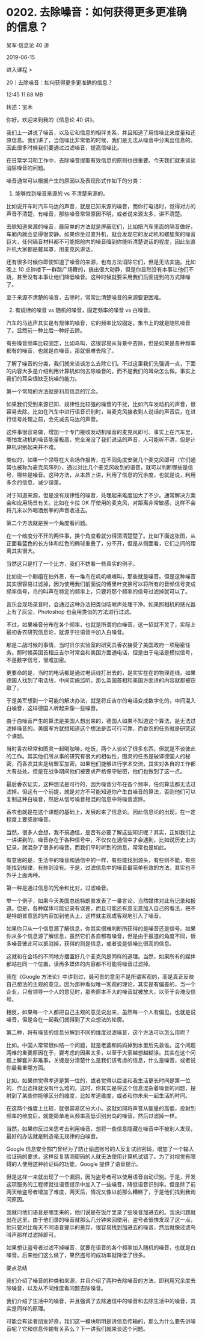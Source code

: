 # 0202. 去除噪音：如何获得更多更准确的信息？

吴军·信息论 40 讲

2019-06-15

进入课程 >

20｜去除噪音：如何获得更多更准确的信息？

12:45 11.68 MB

转述：宝木

你好，欢迎来到我的《信息论 40 讲》。

我们上一讲说了噪音，以及它和信息的相伴关系，并且知道了用信噪比来度量和还原信息。我们讲了，当信噪比非常低的时候，我们是无法从噪音中分离出信息的。因此很多时候我们要通过过滤噪音，提高信噪比。

在日常学习和工作中，去除噪音提取有效信息的原则也很重要。今天我们就来谈谈消除噪音的问题。

噪音通常可以根据产生的原因以及表现形式作如下的分类：

1. 能够找到噪音来源的 vs 不清楚来源的。

比如说开车时汽车马达的声音，就是已知来源的噪音，而你打电话时，觉得对方的声音不清楚，有噪音，那些噪音常常原因不明，或者说来源太多，讲不清楚。

去除知道来源的噪音，最简单的方法就是屏蔽它们，比如把汽车里面的隔音做好，车厢内就会显得很安静。如果你坐过直升机，就会发现它的发动机和螺旋桨的噪音巨大，任何隔音材料都不可能把舱内的噪音降到你能听清楚说话的程度，因此坐直升机大家都是戴耳罩，用麦克风讲话。

还有很多时候你即使知道了噪音的来源，也有方法消除它们，但是无法实施。比如晚上 10 点钟楼下一群跳广场舞的，搞出很大动静，但是你显然没有本事让他们不跳，甚至没有本事让他们降低噪音。这种时候就要采用我们后面提到的方式降噪了。

至于来源不清楚的噪音，去除时，常常比清楚噪音的来源要更困难。

2. 有规律的噪音 vs 随机的噪音，固定频率的噪音 vs 白噪音。

汽车的马达声其实是有规律的噪音，它的频率比较固定。集市上的就是随机噪音了。显然前一种比后一种好去除。

有些噪音频率比较固定，比如鸟叫，这很容易从背景中去除，但是如果是各种频率都有的噪音，也就是白噪音，那就很难去除了。

了解了噪音的分类，我们就来谈谈怎么去除它们。不过这里我们先强调一点，下面的内容大多是介绍利用计算机如何去除噪音的，而不是我们的耳朵怎么做。事实上我们的耳朵很缺乏抗噪的能力。

第一个常用的方法就是利用信息的冗余。

如果我们受到来源已知、规律性比较强的噪音的干扰，比如汽车发动机的声音，很容易去除。比如在汽车中进行语音识别时，当麦克风接收到人说话的声音后，在进行信号处理之前，会先减去马达的声音。

这件事很容易做，增加一个专门接收发动机噪音的麦克风即可。事实上在汽车里，哪怕发动机的噪音能量极高，完全淹没了我们说话的声音，人可能听不清，但是计算机识别起来并不难。

类似的，如果一个领导在大会场作报告，在不同角度安装几个麦克风即可（它们通常也被称为麦克风阵列），通过对比几个麦克风收到的语音，就可以判断哪些是信号，哪些是噪音。这种方法，从本质上讲，利用了信息的冗余度，也就是说，利用多余的信息，减少误差。

对于知道来源，但是没有规律性的噪音，处理起来难度加大了不少。通常解决方案会和应用场景有关。比如在卡拉 OK 厅使用的麦克风，对距离非常敏感，这样不会将几米以外喝酒划拳的声音收进去。

第二个方法就是换一个角度看问题。

在一个维度分不开的两件事，换个角度看就分得清清楚楚了。比如下面这张图，从正面看蓝色的长方体和红色的椭球重叠了，分不开，但是从侧面看，它们之间的距离其实很大。

当然这只是打了一个比方，我们不妨看一些真实的例子。

比如说一个剧组在拍外景，有一堆鸟在叽叽喳喳叫，那些就是噪音。但是这种噪音其实很容易过滤掉，因为使用我们前面说的傅里叶变换可以将所有的音频信号变成频率信号，鸟的叫声在特定的频率上，只要将那个频率的信号过滤掉就可以了。

音乐会现场录音时，会通过这种办法把类似咳嗽声处理干净。如果照相机的感光器上有了灰尘，Photoshop 也会用类似的方法进行过滤。

不过，如果噪音分布在各个频率，也就是所谓的白噪音，这一招就不灵了，实际上最初香农研究信息论，就源于往语音中加入白噪音。

那是二战时候的事情，当时贝尔实验室的研究员香农接受了美国政府一项秘密任务。那时候英国首相丘吉尔时常会和美国方面通电话，但是由于电话是模拟信号，不是数字信号，很难加密。

更要命的是，当时的电话都是通过电话线打出去的，是实实在在的物理连线。如果德国人找到了电话线，中间实施监听，那么英国首相和美国方面讲的内容就都被窃取了。

于是美军想到一个可能的解决办法，就是将丘吉尔的电话变成数字化的，中间混入白噪音，这样德国人听起来像一些噪音。

由于白噪音产生的算法是美国人想出来的，德国人如果不知道这个算法，是无法过滤掉噪音的。美国军方就想知道这个想法是否可行可靠，而香农的任务就是研究这个课题。

当时香农经常和图灵一起喝咖啡，吃饭，两个人谈论了很多东西，但就是不谈彼此的工作。其实他们所从事的研究有很大的相似性，图灵的任务是破译德国人的秘密，而香农其实是给盟军加密。如果他们能够进行学术交流，其实对各自的工作都大有益处。但是在战争期间他们被要求严格保守秘密，他们也做到了这一点。

最后香农证实，这种想法是可行的，因为噪音分布在各个频率，任何算法都无法过滤掉。但这有一个前提，就是对方不可能知道你产生白噪音的算法，否则他们可以复制这种白噪音，然后从信号噪音相混的信息中将噪音滤除。

香农也就是在这个课题的基础上，发展起来了信息论。因此信息论的出现，在一定程度上要感谢噪音。

当然，很多人会想，我不搞通信，是否有必要了解这些知识呢？其实，正如我们上一讲讲到的，噪音存在于各种信号中，不仅仅在通信中才会遇到，比如说历史上的记录，就混杂了很多的噪音，而我们平时听到的消息，常常也是如此。

有意思的是，生活中的噪音和通信中的一样，有些能找到源头，有些则不能，有些能找到规律，有些则没有。于是，过滤信息中的噪音最简单有效的方法，其实也不外乎上面两种。

第一种是通过信息的冗余和比对，过滤噪音。

举一个例子，如果今天美国总统特朗普发表了一番言论，当然媒体对此有记录和报道。但是，各种媒体可能记录有误差，而且可能还有意无意加入自己的看法，把不是特朗普意思的内容加到他头上，这样就主观或客观地引入了噪音。

如果你只从一个信息源了解信息，你其实很难判断所获得的是噪音还是信号。如果你从多个信息源了解信息，虽然它们各自都有噪音，但是由于报道的角度不同，很多噪音彼此可以抵消掉，获得的则是信息，或者说是信噪比很高的信息。

这就和在会场的不同地方摆置好几个麦克风是同样的道理。当然，如果所有的媒体都站在同一个位置，读再多媒体的内容都不可能将噪音过滤掉。

我在《Google 方法论》中讲到过，最可贵的意见不是所谓客观的，而是真正反映自己想法的主观的意见。因为那种看似唯一客观的理论，其实是有偏差的，当一个企业，只有领导一个人的意见时，那些原本不大的噪音就被放大，以至于会淹没信号。

相反，如果每一个人都把自己主观的意见说出来，虽然每一个人有偏见，也就是说噪音，但是合在一起我们就得到了大众想法的轮廓。

第二种，将有噪音的信息分解到不同的维度过滤噪音，这个方法可以怎么用呢？

比如，中国人常常很纠结一个问题，就是老婆和妈妈掉到水里后先救谁。这个问题两难的重要原因在于，要考虑的因素太多，以至于大家越想越糊涂。其实在这个问题上解套并非难事，关键是分清楚什么是我们该考虑的信息，什么是噪音，或者说你最看重哪方面。

比如，如果你觉得孝道是第一位的，或者觉得以后谁和我生活更长时间是第一位的，作出选择就没有什么难的。这时，你其实是将这个信息混杂着噪音的问题，投射到了某些你能够区分的维度，比如孝道维度，或者和你未来一起生活的时间。

在这两个维度上比较，就很容易区分大小。这就如同将声音从能量的高低，投射到频率的维度后，就能简单地从频率高低识别出鸟的噪音，然后过滤掉一样。

当然，如果你反过来思考去利用噪音，想将一些信息隐藏在噪音中不被别人发现，最好的办法就是制造毫无规律的白噪音。

Google 信息安全部门曾经为了防止偷盗账号的人反复试验密码，增加了一个输入验证码的要求，这样反复猜测密码的人就无法使用计算机试错了。为了对视觉有障碍的人使用这种验证码的功能，Google 提供了语音提示。

但是这样一来就出现了一个漏洞，因为盗号者可以使用语音自动识别。于是，开发这项服务的工程师就往语音提示中加入了一些噪音，降低语音识别率。但是除了前两天给盗号者增加了难度，两天后，情况又像以前那么糟糕了，于是他们找到我询问原因。

我就问他们语音是哪里来的，他们说是在饭厅里录了些噪音加进去的。我说问题就出在这里，由于他们录的噪音就那么几分钟来回使用，盗号者很快发现了这一点，他只要对比每天不同语音提示的差异，很容易找到加进去的噪音，然后就像过滤鸟叫声那样过滤掉即可。

如果想让盗号者过滤不掉噪音，就要在语音的各个频率加入随机的噪音，也就是白噪音。后来他们这么做了，果然盗号的成功率就降低了很多。

要点总结

我们介绍了噪音的种类和来源，并且介绍了两种去除噪音的方法，即利用冗余度去除噪音，以及从不同维度看问题去除噪音。

我们介绍了生活中的噪音，并且强调了去除通信中的噪音和去除生活中的噪音，其实是同样的原理。

可能会有读者朋友好奇，我们这一模块明明是讲信息传输的，那么为什么要先讲噪音呢？它和信息传输有关系么？下一讲我们就来谈这个问题。

